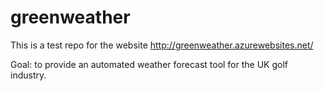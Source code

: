 # greenweather

This is a test repo for the website http://greenweather.azurewebsites.net/

Goal: to provide an automated weather forecast tool for the UK golf industry.
